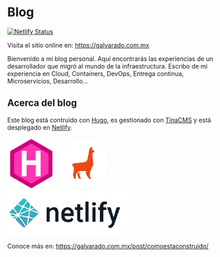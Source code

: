 # Blog

[![Netlify Status](https://api.netlify.com/api/v1/badges/992f8190-ae5c-4763-ac12-6938ae5ea8f4/deploy-status)](https://app.netlify.com/sites/galvarado/deploys)

Visita el sitio online en: https://galvarado.com.mx

Bienvenido a mi blog personal. Aquí encontrarás las experiencias de un desarrollador que migró al mundo de la infraestructura. Escribo de mi experiencia en Cloud, Containers, DevOps, Entrega continua, Microservicios, Desarrollo...

## Acerca del blog

Este blog está contruido con [Hugo](https://gohugo.io/), es gestionado con [TinaCMS](https://tina.io/) y está desplegado en [Netlify](https://www.netlify.com/).

![Hugo](static/images/hugo.jpg "Hugo")
![Tina](static/images/tina.png "Tina")
![Netlify](static/images/netlify.png "Netlify")

Conoce más en: https://galvarado.com.mx/post/comoestaconstruido/
